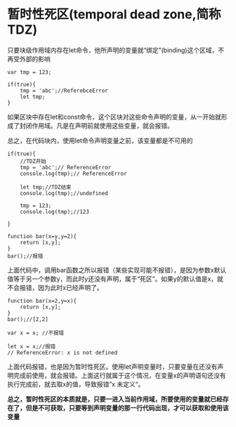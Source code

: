 # 暂时性死区(temporal dead zone,简称TDZ)
只要块级作用域内存在let命令，他所声明的变量就“绑定”(binding)这个区域，不再受外部的影响  

```
var tmp = 123;

if(true){
    tmp = 'abc';//ReferebceError
    let tmp;
}
```
如果区块中存在let和const命令，这个区块对这些命令声明的变量，从一开始就形成了封闭作用域。凡是在声明前就使用这些变量，就会报错。  

总之，在代码块内，使用let命令声明变量之前，该变量都是不可用的

```
if(true){
    //TDZ开始
    tmp = 'abc';// ReferenceError
    console.log(tmp);// ReferenceError

    let tmp;//TDZ结束
    console.log(tmp);//undefined

    tmp = 123;
    console.log(tmp);//123

}
```

```
function bar(x=y,y=2){
    return [x,y];
}
bar();//报错
```
上面代码中，调用bar函数之所以报错（某些实现可能不报错），是因为参数x默认值等于另一个参数y，而此时y还没有声明，属于“死区”。如果y的默认值是x，就不会报错，因为此时x已经声明了。

```
function bar(x=2,y=x){
    return [x,y];
}
bar();//[2,2]
```
```
var x = x; //不报错

let x = x;//报错
// ReferenceError: x is not defined
```
上面代码报错，也是因为暂时性死区。使用let声明变量时，只要变量在还没有声明完成前使用，就会报错。上面这行就属于这个情况，在变量x的声明语句还没有执行完成前，就去取x的值，导致报错”x 未定义“。  

**总之，暂时性死区的本质就是，只要一进入当前作用域，所要使用的变量就已经存在了，但是不可获取，只要等到声明变量的那一行代码出现，才可以获取和使用该变量**